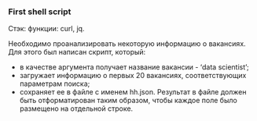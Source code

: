 ### First shell script

Стэк: функции: curl, jq.

Необходимо проанализировать некоторую информацию о вакансиях.
Для этого был написан скрипт, который:
* в качестве аргумента получает название вакансии - ‘data scientist’;
* загружает информацию о первых 20 вакансиях, соответствующих параметрам поиска;
* сохраняет ее в файле с именем hh.json.
Результат в файле должен быть отформатирован таким образом, чтобы каждое поле было размещено на
отдельной строке.

